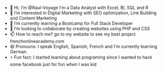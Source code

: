 - 👋 Hi, I’m @Raul-Voyage I'm a Data Analyst with Excel, BI, SQL and R
- 👀 I’m interested in Digital Marketing with SEO optimization, Link Building and Content Marketing
- 🌱 I’m currently learning a Bootcamp for Full Stack Developer
- 💞️ I’m looking to collaborate by creating websites using PHP and CSS
- 📫 How to reach me? go to my website to see my best project frenchonlineacademy.com
- 😄 Pronouns: I speak English, Spanish, French and I'm currently learning German
- ⚡ Fun fact: I started learning about programing since I wanted to hack some facebook just for fun when I was kid

<!---
Raul-Voyage/Raul-Voyage is a ✨ special ✨ repository because its `README.md` (this file) appears on your GitHub profile.
You can click the Preview link to take a look at your changes.
--->
